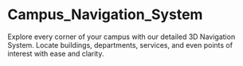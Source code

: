 # Campus_Navigation_System
Explore every corner of your campus with our detailed 3D Navigation System. Locate buildings, departments, services, and even points of interest with ease and clarity.
